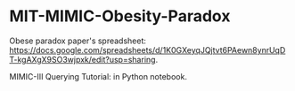 # MIT-MIMIC-Obesity-Paradox


Obese paradox paper's spreadsheet: https://docs.google.com/spreadsheets/d/1K0GXeyqJQjtvt6PAewn8ynrUqDT-kgAXgX9SO3wjpxk/edit?usp=sharing.

MIMIC-III Querying Tutorial: in Python notebook.
